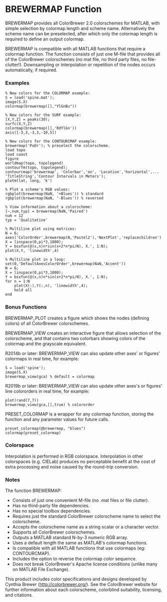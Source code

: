 BREWERMAP Function
==================

BREWERMAP provides all ColorBrewer 2.0 colorschemes for MATLAB, with simple selection by colormap length and scheme name. Alternatively the scheme name can be preselected, after which only the colormap length is required to define an output colormap.

BREWERMAP is compatible with all MATLAB functions that require a colormap function. The function consists of just one M-file that provides all of the ColorBrewer colorschemes (no mat file, no third party files, no file-clutter!). Downsampling or interpolation or repetition of the nodes occurs automatically, if required.

### Examples ###

    % New colors for the COLORMAP example:
    S = load('spine.mat');
    image(S.X)
    colormap(brewermap([],"YlGnBu"))
    
    % New colors for the SURF example:
    [X,Y,Z] = peaks(30);
    surfc(X,Y,Z)
    colormap(brewermap([],'RdYlGn'))
    axis([-3,3,-3,3,-10,5])
    
    % New colors for the CONTOURCMAP example:
    brewermap('PuOr'); % preselect the colorscheme.
    load topo
    load coast
    figure
    worldmap(topo, topolegend)
    contourfm(topo, topolegend);
    contourcmap('brewermap', 'Colorbar','on', 'Location','horizontal',...
    'TitleString','Contour Intervals in Meters');
    plotm(lat, long, 'k')
    
    % Plot a scheme's RGB values:
    rgbplot(brewermap(NaN, '+Blues')) % standard
    rgbplot(brewermap(NaN, '-Blues')) % reversed
    
    % View information about a colorscheme:
    [~,num,typ] = brewermap(NaN,'Paired')
    num = 12
    typ = 'Qualitative'
    
    % Multiline plot using matrices:
    N = 6;
    axes('ColorOrder',brewermap(N,'Pastel2'),'NextPlot','replacechildren')
    X = linspace(0,pi*3,1000);
    Y = bsxfun(@(x,n)n*sin(x+2*n*pi/N), X.', 1:N);
    plot(X,Y, 'linewidth',4)
    
    % Multiline plot in a loop:
    set(0,'DefaultAxesColorOrder',brewermap(NaN,'Accent'))
    N = 6;
    X = linspace(0,pi*3,1000);
    Y = bsxfun(@(x,n)n*sin(x+2*n*pi/N), X.', 1:N);
    for n = 1:N
        plot(X(:),Y(:,n), 'linewidth',4);
        hold all
    end

### Bonus Functions ###

BREWERMAP_PLOT creates a figure which shows the nodes (defining colors) of all ColorBrewer colorschemes.

BREWERMAP_VIEW creates an interactive figure that allows selection of the colorscheme, and that contains two colorbars showing colors of the colormap and the grayscale equivalent.

R2014b or later: BREWERMAP_VIEW can also update other axes' or figures' colormaps in real time, for example:

    S = load('spine');
    image(S.X)
    brewermap_view(gca) % default = colormap

R2019b or later: BREWERMAP_VIEW can also update other axes's or figures' line colororders in real time, for example:

    plot(rand(7,7))
    brewermap_view(gca,[],true) % colororder

PRESET_COLORMAP is a wrapper for any colormap function, storing the function and any parameter values for future calls.

    preset_colormap(@brewermap, "blues")
    colormap(preset_colormap)

### Colorspace ###

Interpolation is performed in RGB colorspace. Interpolation in other colorspaces (e.g. CIELab) produces no perceptable benefit at the cost of extra processing and noise caused by the round-trip conversion.

### Notes ###

The function BREWERMAP:
* Consists of just one convenient M-file (no .mat files or file clutter).
* Has no third-party file dependencies.
* Has no special toolbox dependencies.
* Requires just the standard ColorBrewer colorscheme name to select the colorscheme.
* Accepts the colorscheme name as a string scalar or a character vector.
* Supports all ColorBrewer colorschemes.
* Outputs a MATLAB standard N-by-3 numeric RGB array.
* Uses a default length the same as MATLAB's colormap functions.
* Is compatible with all MATLAB functions that use colormaps (eg: CONTOURCMAP).
* Includes the option to reverse the colormap color sequence.
* Does not break ColorBrewer's Apache license conditions (unlike many on MATLAB File Exchange).

This product includes color specifications and designs developed by Cynthia Brewer (http://colorbrewer.org/). See the ColorBrewer website for further information about each colorscheme, colorblind suitability, licensing, and citations.